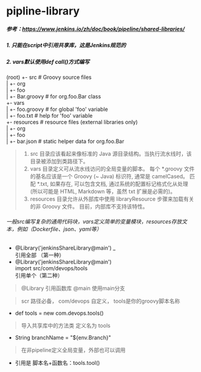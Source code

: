 # pipline-library  
##### 参考：https://www.jenkins.io/zh/doc/book/pipeline/shared-libraries/   
##### 1. 只能在script中引用共享库，这是Jenkins规范的  
##### 2. vars默认使用def call()方式编写   
(root)
+- src   # Groovy source files  
|   +- org  
|       +- foo  
|           +- Bar.groovy  # for org.foo.Bar class  
+- vars  
|   +- foo.groovy          # for global 'foo' variable  
|   +- foo.txt             # help for 'foo' variable  
+- resources               # resource files (external libraries only)  
|   +- org  
|       +- foo  
|           +- bar.json    # static helper data for org.foo.Bar  
> 1. src 目录应该看起来像标准的 Java 源目录结构。当执行流水线时，该目录被添加到类路径下。  
> 2. vars 目录定义可从流水线访问的全局变量的脚本。 每个 *.groovy 文件的基名应该是一个 Groovy (~ Java) 标识符, 通常是 camelCased。 匹配 *.txt, 如果存在, 可以包含文档, 通过系统的配置标记格式化从处理 (所以可能是 HTML, Markdown 等，虽然 txt 扩展是必需的)。  
> 3. resources 目录允许从外部库中使用 libraryResource 步骤来加载有关的非 Groovy 文件。 目前，内部库不支持该特性。  

###### 一般src编写复杂的通用代码块，vars定义简单的变量模块，resources存放文本，例如（Dockerfile、json、yaml等）

- @Library('jenkinsShareLibrary@main') _    
引用全部 （第一种） 
- @Library('jenkinsShareLibrary@main')   
  import src/com/devops/tools  
  引用单个（第二种）
> @Library 引用函数库 @main 使用main分支

> scr 路径必备， com/devops 自定义， tools是你的groovy脚本名称   

- def tools = new com.devops.tools()  
> 导入共享库中的方法类 定义名为 tools

- String branchName = "${env.Branch}"  
> 在非pipeline定义全局变量，外部也可以调用  

- 引用是 脚本名+函数名：tools.tool()   